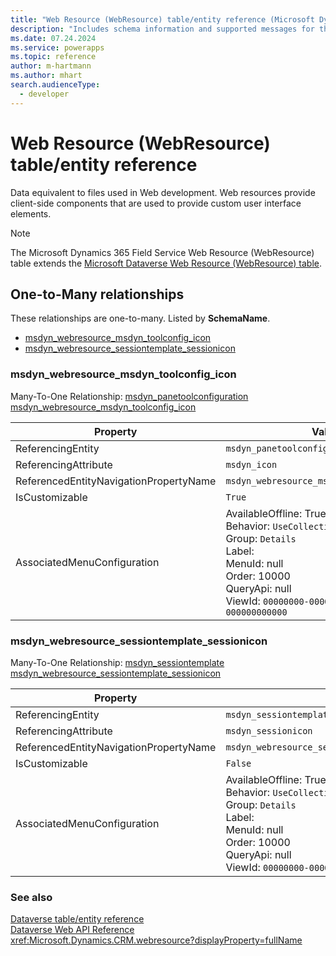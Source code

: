 ```yaml
---
title: "Web Resource (WebResource) table/entity reference (Microsoft Dynamics 365 Field Service)"
description: "Includes schema information and supported messages for the Web Resource (WebResource) table/entity with Microsoft Dynamics 365 Field Service."
ms.date: 07.24.2024
ms.service: powerapps
ms.topic: reference
author: m-hartmann
ms.author: mhart
search.audienceType: 
  - developer
---
```


# Web Resource (WebResource) table/entity reference

Data equivalent to files used in Web development. Web resources provide client-side components that are used to provide custom user interface elements.

> [!NOTE]
> The Microsoft Dynamics 365 Field Service Web Resource (WebResource) table extends the [Microsoft Dataverse Web Resource (WebResource) table](/power-apps/developer/data-platform/reference/entities/webresource).




## One-to-Many relationships

These relationships are one-to-many. Listed by **SchemaName**.

- [msdyn_webresource_msdyn_toolconfig_icon](#BKMK_msdyn_webresource_msdyn_toolconfig_icon)
- [msdyn_webresource_sessiontemplate_sessionicon](#BKMK_msdyn_webresource_sessiontemplate_sessionicon)

### <a name="BKMK_msdyn_webresource_msdyn_toolconfig_icon"></a> msdyn_webresource_msdyn_toolconfig_icon

Many-To-One Relationship: [msdyn_panetoolconfiguration msdyn_webresource_msdyn_toolconfig_icon](msdyn_panetoolconfiguration.md#BKMK_msdyn_webresource_msdyn_toolconfig_icon)

|Property|Value|
|---|---|
|ReferencingEntity|`msdyn_panetoolconfiguration`|
|ReferencingAttribute|`msdyn_icon`|
|ReferencedEntityNavigationPropertyName|`msdyn_webresource_msdyn_toolconfig_icon`|
|IsCustomizable|`True`|
|AssociatedMenuConfiguration|AvailableOffline: True<br />Behavior: `UseCollectionName`<br />Group: `Details`<br />Label: <br />MenuId: null<br />Order: 10000<br />QueryApi: null<br />ViewId: `00000000-0000-0000-0000-000000000000`|

### <a name="BKMK_msdyn_webresource_sessiontemplate_sessionicon"></a> msdyn_webresource_sessiontemplate_sessionicon

Many-To-One Relationship: [msdyn_sessiontemplate msdyn_webresource_sessiontemplate_sessionicon](msdyn_sessiontemplate.md#BKMK_msdyn_webresource_sessiontemplate_sessionicon)

|Property|Value|
|---|---|
|ReferencingEntity|`msdyn_sessiontemplate`|
|ReferencingAttribute|`msdyn_sessionicon`|
|ReferencedEntityNavigationPropertyName|`msdyn_webresource_sessiontemplate_sessionicon`|
|IsCustomizable|`False`|
|AssociatedMenuConfiguration|AvailableOffline: True<br />Behavior: `UseCollectionName`<br />Group: `Details`<br />Label: <br />MenuId: null<br />Order: 10000<br />QueryApi: null<br />ViewId: `00000000-0000-0000-0000-000000000000`|



### See also

[Dataverse table/entity reference](../about-entity-reference.md)  
[Dataverse Web API Reference](/power-apps/developer/data-platform/webapi/reference/about)   
<xref:Microsoft.Dynamics.CRM.webresource?displayProperty=fullName>

